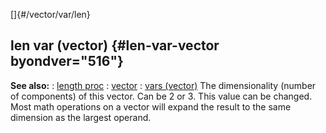 []{#/vector/var/len}
## len var (vector) {#len-var-vector byondver="516"}
**See also:**
:   [length proc](#/proc/length)
:   [vector](#/vector)
:   [vars (vector)](#/vector/var)
The dimensionality (number of components) of this vector. Can be 2 or 3.
This value can be changed.
Most math operations on a vector will expand the result to the same
dimension as the largest operand.